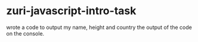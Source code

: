 # zuri-javascript-intro-task
wrote a code to output my name, height and country
the output of the code on the console.
